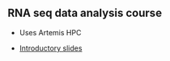 ## RNA seq data analysis course

- Uses Artemis HPC

- [Introductory slides](https://sydney-informatics-hub.github.io/training-RNAseq-slides/01_IntroductionToRNASeq/01_IntroductionToRNASeq.html)
